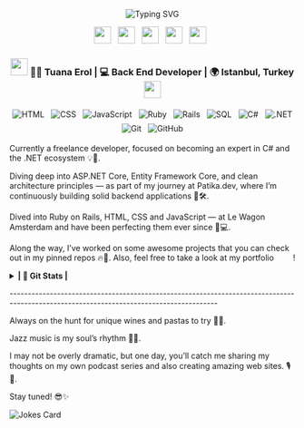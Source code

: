 <p align='center'>
  <img src="https://readme-typing-svg.demolab.com?font=Fira+Code&pause=100&color=FF88B6&background=FFFFFF00&width=600&lines=Tuana+Erol;Software+Developer" alt="Typing SVG" />
</p>

<!-- SOCIAL MEDIA ACCOUNTS-->

<p align='center'>
  <a href="https://dev.to/tuana_erol_16cb7bec381d18"><img height="30" src="https://raw.githubusercontent.com/WaylonWalker/WaylonWalker/main/icon/dev.png"></a>&nbsp;&nbsp;
  <a href="https://twitter.com/tuananerol"><img height="30" src="https://github.com/WaylonWalker/WaylonWalker/blob/main/icon/twitter.png?raw=true"></a>&nbsp;&nbsp;
  <a href="https://instagram.com/ttuanaerol"><img height="30" src="https://cdn-icons-png.flaticon.com/512/2111/2111463.png"></a>&nbsp;&nbsp;
  <a href="https://www.buymeacoffee.com/tuanaerol"><img height="30" src="https://github.com/WaylonWalker/WaylonWalker/blob/main/icon/by-me-a-coffee.png?raw=true"></a>&nbsp;&nbsp;
  <a href="https://www.linkedin.com/in/eroltuana/"><img height="30" src="https://github.com/WaylonWalker/WaylonWalker/blob/main/icon/linkedin.png?raw=true"></a>&nbsp;&nbsp;
</p>



<div align="center">
<h3><img src="https://media.giphy.com/media/WUlplcMpOCEmTGBtBW/giphy.gif" width="30"> 🧜‍♀️ Tuana Erol | 💻 Back End Developer | 🌍 Istanbul, Turkey <img src="https://media.giphy.com/media/WUlplcMpOCEmTGBtBW/giphy.gif" width="30"></h3>
</div>

<p align="center">
  <!-- LANGUAGES AND TOOLS ICONS -->
  <img src="https://img.shields.io/badge/HTML-%23E34F26?style=flat&logo=html5&logoColor=white" alt="HTML" style="vertical-align:top; margin:4px">
  <img src="https://img.shields.io/badge/CSS-%231572B6?style=flat&logo=css3&logoColor=white" alt="CSS" style="vertical-align:top; margin:4px">
  <img src="https://img.shields.io/badge/JavaScript-%23F7DF1E?style=flat&logo=javascript&logoColor=black" alt="JavaScript" style="vertical-align:top; margin:4px">
  <img src="https://img.shields.io/badge/Ruby-%23CC342D?style=flat&logo=ruby&logoColor=white" alt="Ruby" style="vertical-align:top; margin:4px">
  <img src="https://img.shields.io/badge/Rails-%23CC0000?style=flat&logo=ruby-on-rails&logoColor=white" alt="Rails" style="vertical-align:top; margin:4px">
  <img src="https://img.shields.io/badge/SQL-%2307405E?style=flat&logo=postgresql&logoColor=white" alt="SQL" style="vertical-align:top; margin:4px">
  <img src="https://img.shields.io/badge/C%23-%23239120?style=flat&logo=c-sharp&logoColor=white" alt="C#" style="vertical-align:top; margin:4px">
  <img src="https://img.shields.io/badge/.NET-%235C2D91?style=flat&logoColor=white" alt=".NET" style="vertical-align:top; margin:4px">
  <img src="https://img.shields.io/badge/Git-%23F05032?style=flat&logo=git&logoColor=white" alt="Git" style="vertical-align:top; margin:4px">
  <img src="https://img.shields.io/badge/GitHub-%23121011?style=flat&logo=github&logoColor=white" alt="GitHub" style="vertical-align:top; margin:4px">
</p>

<!-- Bio -->
<p>Currently a freelance developer, focused on becoming an expert in C# and the .NET ecosystem 💡🔧.</p>
<p>Diving deep into ASP.NET Core, Entity Framework Core, and clean architecture principles — as part of my journey at Patika.dev, where I’m continuously building solid backend applications 🧠🛠.</p>
<p>Dived into Ruby on Rails, HTML, CSS and JavaScript — at Le Wagon Amsterdam and have been perfecting them ever since 🚀💻.</p>
<p>Along the way, I’ve worked on some awesome projects that you can check out in my pinned repos 🔥📂. Also, feel free to take a look at my portfolio <a href="https://troopl.com/tuanaerol" style="color: transparent; text-decoration: none;">here</a>!</p>

<!-- start statics fun section -->

<details>
  <summary><b>| 💎 Git Stats | </b></summary>
  <div align="center">
    <div style="display: flex; justify-content: center; align-items: center; gap: 20px; flex-wrap: wrap;">
      <img src="https://github-readme-stats.vercel.app/api?username=tuanaeroll&show_icons=true&theme=tokyonight&count_private=true&line_height=30" alt="GitHub Stats" height="200px" />
      <img src="https://github-readme-stats.vercel.app/api/top-langs/?username=tuanaeroll&theme=tokyonight&hide_langs_below=4&layout=compact" alt="Most Used Languages" height="200px" />
    </div>
    <div align="center">
  <img src="https://github-readme-streak-stats.herokuapp.com/?user=tuanaeroll&theme=rose_pine" alt="GitHub Streak Stats" />
    </div>
  <div align="center">
    <img src="https://github-profile-trophy.vercel.app/?username=tuanaeroll&theme=tokyonight&no-frame=true" alt="GitHub Trophy Stats" />
  </div>
</div>
</details>
<!-- end statics fun section -->

<p> ---------------------------------------------------------------------------------------------------------------------------------------</p>

<p>Always on the hunt for unique wines and pastas to try 🍷🍝.</p>
<p>Jazz music is my soul’s rhythm 🎷🎶.</p>
<p>I may not be overly dramatic, but one day, you’ll catch me sharing my thoughts on my own podcast series and also creating amazing web sites. 🎙📱.</p>
<p>Stay tuned! 😎✨</p>

![Jokes Card](https://readme-jokes.vercel.app/api?hideBorder&theme=cobalt&qColor=%23944bcc&aColor=%23bbdb51)
